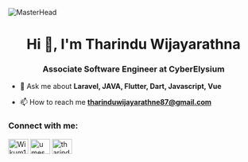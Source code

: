 ![MasterHead](https://www.instavyapar.com/images/inner-page/CMS-web-development.gif)

<h1 align="center">Hi 👋, I'm Tharindu Wijayarathna</h1>
<h3 align="center">Associate Software Engineer at CyberElysium</h3>

- 💬 Ask me about **Laravel, JAVA, Flutter, Dart, Javascript, Vue**

- 📫 How to reach me **tharinduwijayarathne87@gmail.com**

<h3 align="left">Connect with me:</h3>
<p align="left">
<a href="https://twitter.com/TharinduWijaya4" target="blank"><img align="center" src="https://raw.githubusercontent.com/rahuldkjain/github-profile-readme-generator/master/src/images/icons/Social/twitter.svg" alt="Wikum1100" height="30" width="40" /></a>
<a href="https://www.linkedin.com/in/tharindu-wijayarathna-98499a203/" target="blank"><img align="center" src="https://raw.githubusercontent.com/rahuldkjain/github-profile-readme-generator/master/src/images/icons/Social/linked-in-alt.svg" alt="umesh-madushan-46b163226" height="30" width="40" /></a>
<a href="https://www.instagram.com/tharindu_ww" target="blank"><img align="center" src="https://raw.githubusercontent.com/rahuldkjain/github-profile-readme-generator/master/src/images/icons/Social/instagram.svg" alt="tharindu" height="30" width="40" /></a>
</p>
